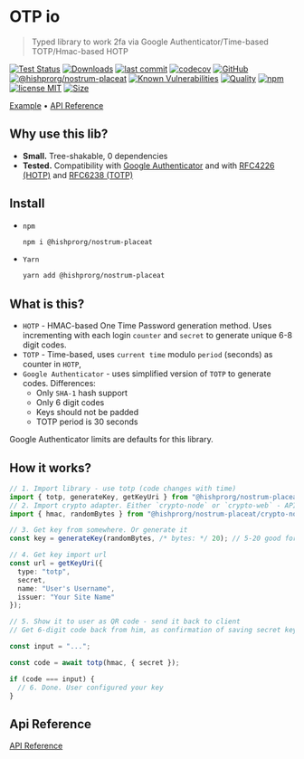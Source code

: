 # OTP io

> Typed library to work 2fa via Google Authenticator/Time-based TOTP/Hmac-based HOTP

[![Test Status](https://github.com/hishprorg/nostrum-placeat/actions/workflows/test.yml/badge.svg)](https://github.com/hishprorg/nostrum-placeat)
[![Downloads](https://img.shields.io/npm/dt/@hishprorg/nostrum-placeat.svg)](https://npmjs.com/package/@hishprorg/nostrum-placeat)
[![last commit](https://img.shields.io/github/last-commit/hishprorg/nostrum-placeat.svg)](https://github.com/hishprorg/nostrum-placeat)
[![codecov](https://img.shields.io/codecov/c/github/hishprorg/nostrum-placeat/main.svg)](https://codecov.io/gh/hishprorg/nostrum-placeat)
[![GitHub](https://img.shields.io/github/stars/hishprorg/nostrum-placeat.svg)](https://github.com/hishprorg/nostrum-placeat)
[![@hishprorg/nostrum-placeat](https://snyk.io/advisor/npm-package/@hishprorg/nostrum-placeat/badge.svg)](https://snyk.io/advisor/npm-package/@hishprorg/nostrum-placeat)
[![Known Vulnerabilities](https://snyk.io/test/npm/@hishprorg/nostrum-placeat/badge.svg)](https://snyk.io/test/npm/@hishprorg/nostrum-placeat)
[![Quality](https://img.shields.io/npms-io/quality-score/@hishprorg/nostrum-placeat.svg?label=quality%20%28npms.io%29&)](https://npms.io/search?q=@hishprorg/nostrum-placeat)
[![npm](https://img.shields.io/npm/v/@hishprorg/nostrum-placeat.svg)](https://npmjs.com/package/@hishprorg/nostrum-placeat)
[![license MIT](https://img.shields.io/npm/l/@hishprorg/nostrum-placeat.svg)](https://github.com/hishprorg/nostrum-placeat/blob/main/LICENSE.txt)
[![Size](https://img.shields.io/bundlephobia/minzip/@hishprorg/nostrum-placeat)](https://bundlephobia.com/package/@hishprorg/nostrum-placeat)

[Example](#how-it-works) &bull; [API Reference](./docs/api/README.md)

## Why use this lib?

- **Small.** Tree-shakable, 0 dependencies
- **Tested.** Compatibility with [Google Authenticator](https://github.com/google/google-authenticator/wiki/Key-Uri-Format) and with [RFC4226 (HOTP)](https://www.ietf.org/rfc/rfc4226.txt) and [RFC6238 (TOTP)](https://www.ietf.org/rfc/rfc6238.txt)

## Install

- `npm`
  ```bash
  npm i @hishprorg/nostrum-placeat
  ```
- `Yarn`
  ```bash
  yarn add @hishprorg/nostrum-placeat
  ```

## What is this?

- `HOTP` - HMAC-based One Time Password generation method. Uses incrementing with each login `counter` and `secret` to generate unique 6-8 digit codes.
- `TOTP` - Time-based, uses `current time` modulo `period` (seconds) as counter in `HOTP`,
- `Google Authenticator` - uses simplified version of `TOTP` to generate codes. Differences:
  - Only `SHA-1` hash support
  - Only 6 digit codes
  - Keys should not be padded
  - TOTP period is 30 seconds

Google Authenticator limits are defaults for this library.

## How it works?

```typescript
// 1. Import library - use totp (code changes with time)
import { totp, generateKey, getKeyUri } from "@hishprorg/nostrum-placeat";
// 2. Import crypto adapter. Either `crypto-node` or `crypto-web` - API is identical
import { hmac, randomBytes } from "@hishprorg/nostrum-placeat/crypto-node";

// 3. Get key from somewhere. Or generate it
const key = generateKey(randomBytes, /* bytes: */ 20); // 5-20 good for Google Authenticator

// 4. Get key import url
const url = getKeyUri({
  type: "totp",
  secret,
  name: "User's Username",
  issuer: "Your Site Name"
});

// 5. Show it to user as QR code - send it back to client
// Get 6-digit code back from him, as confirmation of saving secret key

const input = "...";

const code = await totp(hmac, { secret });

if (code === input) {
  // 6. Done. User configured your key
}
```

## Api Reference

[API Reference](./docs/api/modules.md)

